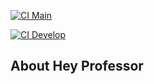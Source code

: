 [![CI Main](https://github.com/ocdigital/hey-professor/actions/workflows/laravel.yml/badge.svg?branch=main)](https://github.com/ocdigital/hey-professor/actions/workflows/laravel.yml)

[![CI Develop](https://github.com/ocdigital/hey-professor/actions/workflows/laravel.yml/badge.svg?branch=develop)](https://github.com/ocdigital/hey-professor/actions/workflows/laravel.yml)

## About Hey Professor 
